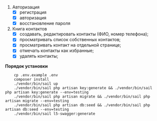 1. Авторизация
    - [x] регистрация
    - [x] авторизация
    - [x] восстановление пароля
2. Книга контактов
    - [x] создавать, редактировать контакты (ФИО, номер телефона);
    - [x] просматривать список собственных контактов;
    - [x] просматривать контакт на отдельной странице;
    - [x] отмечать контакты как избранные;
    - [x] удалять контакты;

**Порядок установки**

```
    cp .env.example .env
    composer install
    ./vendor/bin/sail up
    ./vendor/bin/sail php artisan key:generate && ./vendor/bin/sail php artisan key:generate --env=testing
    ./vendor/bin/sail php artisan migrate && ./vendor/bin/sail php artisan migrate --env=testing
    ./vendor/bin/sail php artisan db:seed && ./vendor/bin/sail php artisan db:seed --env=testing
    ./vendor/bin/sail l5-swagger:generate
```
